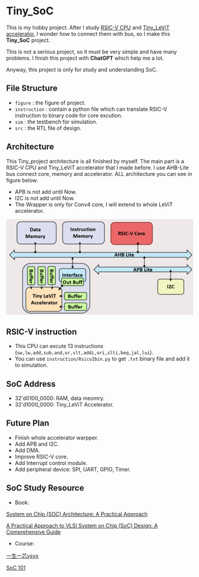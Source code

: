 # Tiny_SoC
This is my hobby project. After I study [RSIC-V CPU](https://github.com/BoChen-Ye/RISC-V-five-stage-CPU) and [Tiny_LeViT accelerator](https://github.com/BoChen-Ye/Tiny_LeViT_Hardware_Accelerator), I wonder how to connect them with bus, so I make this **Tiny_SoC** project.

This is not a serious project, so it must be very simple and have many problems. I finish this project with **ChatGPT** which help me a lot.

Anyway, this project is only for study and understanding SoC.

## File Structure
- `figure` : the figure of project.
- `instruction` : contain a python file which can translate RSIC-V instruction to binary code for core excution.
- `sim` : the testbench for simulation.
- `src` : the RTL file of design.

## Architecture
This Tiny_project architecture is all finished by myself. The main part is a RSIC-V CPU and Tiny_LeViT accelerator that I made before.
I use AHB-Lite bus connect core, memory and accelerator. ALL architecture you can see in figure below.
- APB is not add until Now.
- I2C is not add until Now.
- The Wrapper is only for Conv4 core, I will extend to whole LeViT accelerator.

![Tiny_SoC Architecture](figure/soc_arch.png)

## RSIC-V instruction
- This CPU can excute 13 instructions (`sw,lw,add,sub,and,or,slt,addi,ori,slti,beq,jal,lui`).
- You can use `instruction/Rsicv2bin.py` to get `.txt` binary file and add it to simulation.

## SoC Address
- 32'd0100_0000: RAM, data meomry.
- 32'd1000_0000: Tiny_LeViT Accelerator.

## Future Plan
- Finish whole accelerator warpper.
- Add APB and I2C.
- Add DMA.
- Improve RSIC-V core.
- Add Interrupt control module.
- Add peripheral device: SPI, UART, GPIO, Timer.

## SoC Study Resource
- Book:

[System on Chip (SOC) Architecture: A Practical Approach](https://link.springer.com/book/10.1007/978-3-031-36242-2)

[A Practical Approach to VLSI System on Chip (SoC) Design: A Comprehensive Guide](https://link.springer.com/book/10.1007/978-3-030-23049-4)

- Course:

[一生一芯ysyx](https://ysyx.oscc.cc/)

[SoC 101](https://www.youtube.com/playlist?list=PLZU5hLL_713ygweO3b_9KiZUJuEI7I5yK)